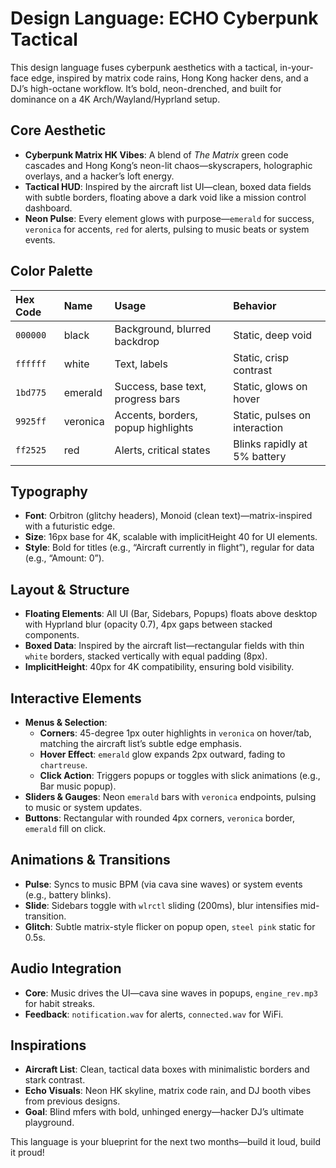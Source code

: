 # Design Language: ECHO Cyberpunk Tactical

This design language fuses cyberpunk aesthetics with a tactical, in-your-face edge, inspired by matrix code rains, Hong Kong hacker dens, and a DJ’s high-octane workflow. It’s bold, neon-drenched, and built for dominance on a 4K Arch/Wayland/Hyprland setup.

## Core Aesthetic
- **Cyberpunk Matrix HK Vibes**: A blend of *The Matrix* green code cascades and Hong Kong’s neon-lit chaos—skyscrapers, holographic overlays, and a hacker’s loft energy.
- **Tactical HUD**: Inspired by the aircraft list UI—clean, boxed data fields with subtle borders, floating above a dark void like a mission control dashboard.
- **Neon Pulse**: Every element glows with purpose—`emerald` for success, `veronica` for accents, `red` for alerts, pulsing to music beats or system events.

## Color Palette
| Hex Code  | Name              | Usage                                      | Behavior                        |
| :-------- | :---------------- | :----------------------------------------- | :------------------------------ |
| `000000`  | black             | Background, blurred backdrop              | Static, deep void               |
| `ffffff`  | white             | Text, labels                              | Static, crisp contrast          |
| `1bd775`  | emerald           | Success, base text, progress bars         | Static, glows on hover          |
| `9925ff`  | veronica          | Accents, borders, popup highlights        | Static, pulses on interaction   |
| `ff2525`  | red               | Alerts, critical states                   | Blinks rapidly at 5% battery    |

## Typography
- **Font**: Orbitron (glitchy headers), Monoid (clean text)—matrix-inspired with a futuristic edge.
- **Size**: 16px base for 4K, scalable with implicitHeight 40 for UI elements.
- **Style**: Bold for titles (e.g., “Aircraft currently in flight”), regular for data (e.g., “Amount: 0”).

## Layout & Structure
- **Floating Elements**: All UI (Bar, Sidebars, Popups) floats above desktop with Hyprland blur (opacity 0.7), 4px gaps between stacked components.
- **Boxed Data**: Inspired by the aircraft list—rectangular fields with thin `white` borders, stacked vertically with equal padding (8px).
- **ImplicitHeight**: 40px for 4K compatibility, ensuring bold visibility.

## Interactive Elements
- **Menus & Selection**: 
  - **Corners**: 45-degree 1px outer highlights in `veronica` on hover/tab, matching the aircraft list’s subtle edge emphasis.
  - **Hover Effect**: `emerald` glow expands 2px outward, fading to `chartreuse`.
  - **Click Action**: Triggers popups or toggles with slick animations (e.g., Bar music popup).
- **Sliders & Gauges**: Neon `emerald` bars with `veronica` endpoints, pulsing to music or system updates.
- **Buttons**: Rectangular with rounded 4px corners, `veronica` border, `emerald` fill on click.

## Animations & Transitions
- **Pulse**: Syncs to music BPM (via cava sine waves) or system events (e.g., battery blinks).
- **Slide**: Sidebars toggle with `wlrctl` sliding (200ms), blur intensifies mid-transition.
- **Glitch**: Subtle matrix-style flicker on popup open, `steel pink` static for 0.5s.

## Audio Integration
- **Core**: Music drives the UI—cava sine waves in popups, `engine_rev.mp3` for habit streaks.
- **Feedback**: `notification.wav` for alerts, `connected.wav` for WiFi.

## Inspirations
- **Aircraft List**: Clean, tactical data boxes with minimalistic borders and stark contrast.
- **Echo Visuals**: Neon HK skyline, matrix code rain, and DJ booth vibes from previous designs.
- **Goal**: Blind mfers with bold, unhinged energy—hacker DJ’s ultimate playground.

This language is your blueprint for the next two months—build it loud, build it proud!